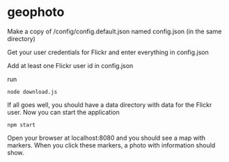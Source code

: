 # geophoto

Make a copy of /config/config.default.json named config.json (in the same directory)

Get your user credentials for Flickr and enter everything in config.json

Add at least one Flickr user id in config.json

run
```
node download.js
```

If all goes well, you should have a data directory with data for the Flickr user. Now you can start the application

```
npm start
```

Open your browser at localhost:8080 and you should see a map with markers. When you click these markers, a photo with information should show.
